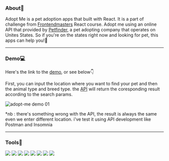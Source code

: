 ### About📝
Adopt Me is a pet adoption apps that built with React. It is a part of challenge from [Frontendmasters][1] React course. Adopt me using an online API that provided by [Petfinder][2], a pet adopting company that operates on Unites States. So if you're on the states right now and looking for pet, this apps can help you!💯

<hr/>

### Demo💻
Here's the link to the [demo][3], or see below👇


First, you can input the location where you want to find your pet and then the animal type and breed type. the [API][4] will return the coresponding result according to the search params.

<img src="https://ik.imagekit.io/aliefseventri/Projects/Adopt-Me/gif/pet-01_7_gQ1CMjW.gif?updatedAt=1629994540873&ik-s=ebf8b330b2d3d7ee1e585832682c3d7b7e2f14a3" alt="adopt-me demo 01" />

*nb : there's something wrong with the API, the result is always the same even we enter different location. i've test it using API development like Postman and Insomnia



<hr/>

### Tools🔨
[![](https://img.shields.io/badge/Code-Javascript-blue?logo=javascript)](https://www.javascript.com/)
[![](https://img.shields.io/badge/Code-CSS-blue?logo=css3)](https://developer.mozilla.org/en-US/docs/Web/CSS)
[![](https://img.shields.io/badge/Code-HTML-blue?logo=html5)](https://developer.mozilla.org/en-US/docs/Web/HTML)
[![](https://img.shields.io/badge/Code-React-blue?logo=react)](https://reactjs.org/)
[![](https://img.shields.io/badge/Tools-ESLint-blue?logo=eslint)](https://eslint.org/)
[![](https://img.shields.io/badge/Tools-Prettier-blue?logo=prettier)](https://prettier.io/)
[![](https://img.shields.io/badge/Tools-Babel-blue?logo=babel)](https://babeljs.io/)
[![](https://img.shields.io/badge/Tools-NPM-blue?logo=npm)](https://www.npmjs.com/)


[1]: https://frontendmasters.com
[2]: https://petfinder.com
[3]: https://aliefdany.github.io/adopt-me
[4]: https://www.npmjs.com/package/@frontendmasters/pet
